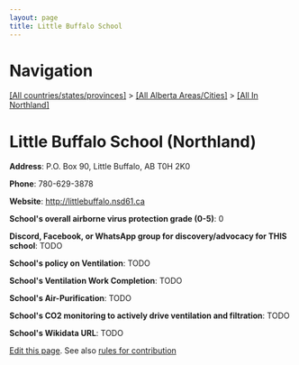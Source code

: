 ```yaml
---
layout: page
title: Little Buffalo School
---
```

# Navigation

[[All countries/states/provinces]](../../..) > [[All Alberta Areas/Cities]](../..) > [[All In Northland]](..)

# Little Buffalo School (Northland)

**Address**: P.O. Box 90, Little Buffalo, AB T0H 2K0

**Phone**: 780-629-3878

**Website**: <http://littlebuffalo.nsd61.ca>

**School's overall airborne virus protection grade (0-5)**: 0

**Discord, Facebook, or WhatsApp group for discovery/advocacy for THIS school**: TODO

**School's policy on Ventilation**: TODO

**School's Ventilation Work Completion**: TODO

**School's Air-Purification**: TODO

**School's CO2 monitoring to actively drive ventilation and filtration**: TODO

**School's Wikidata URL**: TODO


[Edit this page](https://github.com/ventilate-schools/AB/edit/main/./Northland/Little_Buffalo_School.md). See also [rules for contribution](../../../contribution-rules/)